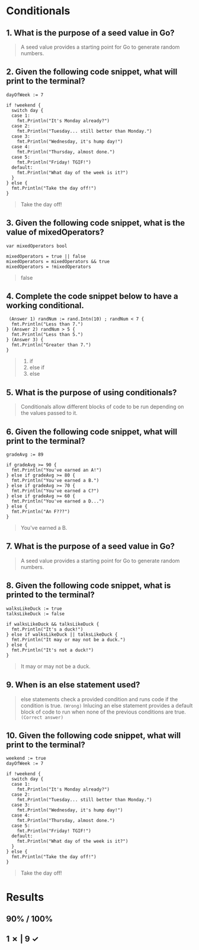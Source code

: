 # Conditionals

## 1. What is the purpose of a seed value in Go?
> A seed value provides a starting point for Go to generate random numbers. 

## 2. Given the following code snippet, what will print to the terminal?
```weekend := true
dayOfWeek := 7
 
if !weekend {
  switch day {
  case 1: 
    fmt.Println("It's Monday already?")
  case 2: 
    fmt.Println("Tuesday... still better than Monday.")
  case 3:
    fmt.Println("Wednesday, it's hump day!")
  case 4:
    fmt.Println("Thursday, almost done.")
  case 5:  
    fmt.Println("Friday! TGIF!")
  default:
    fmt.Println("What day of the week is it?")
  }
} else {
  fmt.Println("Take the day off!")
}
```
> Take the day off!

## 3. Given the following code snippet, what is the value of mixedOperators?
```
var mixedOperators bool 
 
mixedOperators = true || false
mixedOperators = mixedOperators && true 
mixedOperators = !mixedOperators
```
> false

## 4. Complete the code snippet below to have a working conditional.
``` 
 (Answer 1) randNum := rand.Intn(10) ; randNum < 7 {
  fmt.Println("Less than 7.")
} (Answer 2) randNum > 5 {
  fmt.Println("Less than 5.")
} (Answer 3) {
  fmt.Println("Greater than 7.")
}
```
> 1. if
> 2. else if
> 3. else

## 5. What is the purpose of using conditionals?
> Conditionals allow different blocks of code to be run depending on the values passed to it. 

## 6. Given the following code snippet, what will print to the terminal?
```
gradeAvg := 89
 
if gradeAvg >= 90 {
  fmt.Println("You've earned an A!")
} else if gradeAvg >= 80 {
  fmt.Println("You've earned a B.")
} else if gradeAvg >= 70 {
  fmt.Println("You've earned a C?") 
} else if gradeAvg >= 60 { 
  fmt.Println("You've earned a D...")
} else {
  fmt.Println("An F???")
}
```
> You've earned a B.

## 7. What is the purpose of a seed value in Go?
> A seed value provides a starting point for Go to generate random numbers. 

## 8. Given the following code snippet, what is printed to the terminal?
```
walksLikeDuck := true
talksLikeDuck := false
 
if walksLikeDuck && talksLikeDuck {
  fmt.Println("It's a duck!")  
} else if walksLikeDuck || talksLikeDuck {
  fmt.Println("It may or may not be a duck.")  
} else {
  fmt.Println("It's not a duck!")
}
```
> It may or may not be a duck.

## 9. When is an else statement used?
> else statements check a provided condition and runs code if the condition is true. `(Wrong)`
> Inlucing an else statement provides a default block of code to run when none of the previous conditions are true. `(Correct answer)`

## 10. Given the following code snippet, what will print to the terminal?
```
weekend := true
dayOfWeek := 7
 
if !weekend {
  switch day {
  case 1: 
    fmt.Println("It's Monday already?")
  case 2: 
    fmt.Println("Tuesday... still better than Monday.")
  case 3:
    fmt.Println("Wednesday, it's hump day!")
  case 4:
    fmt.Println("Thursday, almost done.")
  case 5:  
    fmt.Println("Friday! TGIF!")
  default:
    fmt.Println("What day of the week is it?")
  }
} else {
  fmt.Println("Take the day off!")
}
```
> Take the day off!


# Results

## 90% / 100%
## 1 ✗ | 9 ✓
